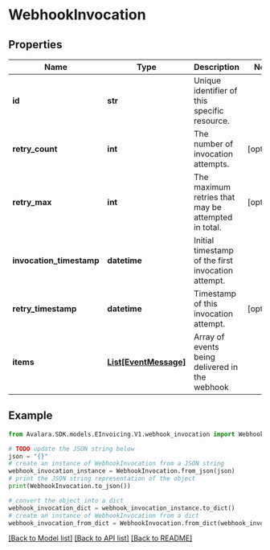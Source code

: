 # WebhookInvocation


## Properties

Name | Type | Description | Notes
------------ | ------------- | ------------- | -------------
**id** | **str** | Unique identifier of this specific resource. | 
**retry_count** | **int** | The number of invocation attempts. | [optional] 
**retry_max** | **int** | The maximum retries that may be attempted in total. | [optional] 
**invocation_timestamp** | **datetime** | Initial timestamp of the first invocation attempt. | 
**retry_timestamp** | **datetime** | Timestamp of this invocation attempt. | [optional] 
**items** | [**List[EventMessage]**](EventMessage.md) | Array of events being delivered in the webhook | 

## Example

```python
from Avalara.SDK.models.EInvoicing.V1.webhook_invocation import WebhookInvocation

# TODO update the JSON string below
json = "{}"
# create an instance of WebhookInvocation from a JSON string
webhook_invocation_instance = WebhookInvocation.from_json(json)
# print the JSON string representation of the object
print(WebhookInvocation.to_json())

# convert the object into a dict
webhook_invocation_dict = webhook_invocation_instance.to_dict()
# create an instance of WebhookInvocation from a dict
webhook_invocation_from_dict = WebhookInvocation.from_dict(webhook_invocation_dict)
```
[[Back to Model list]](../README.md#documentation-for-models) [[Back to API list]](../README.md#documentation-for-api-endpoints) [[Back to README]](../README.md)


